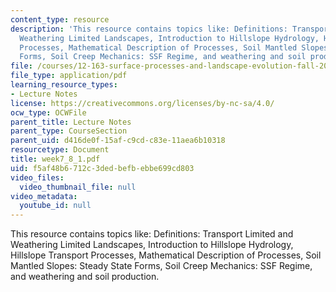 ```yaml
---
content_type: resource
description: 'This resource contains topics like: Definitions: Transport Limited and
  Weathering Limited Landscapes, Introduction to Hillslope Hydrology, Hillslope Transport
  Processes, Mathematical Description of Processes, Soil Mantled Slopes: Steady State
  Forms, Soil Creep Mechanics: SSF Regime, and weathering and soil production.'
file: /courses/12-163-surface-processes-and-landscape-evolution-fall-2004/f5af48b6712c3dedbefbebbe699cd803_week7_8_1.pdf
file_type: application/pdf
learning_resource_types:
- Lecture Notes
license: https://creativecommons.org/licenses/by-nc-sa/4.0/
ocw_type: OCWFile
parent_title: Lecture Notes
parent_type: CourseSection
parent_uid: d416de0f-15af-c9cd-c83e-11aea6b10318
resourcetype: Document
title: week7_8_1.pdf
uid: f5af48b6-712c-3ded-befb-ebbe699cd803
video_files:
  video_thumbnail_file: null
video_metadata:
  youtube_id: null
---
```

This resource contains topics like: Definitions: Transport Limited and Weathering Limited Landscapes, Introduction to Hillslope Hydrology, Hillslope Transport Processes, Mathematical Description of Processes, Soil Mantled Slopes: Steady State Forms, Soil Creep Mechanics: SSF Regime, and weathering and soil production.
